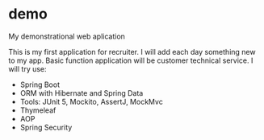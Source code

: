 # demo
My demonstrational web aplication

This is my first application for recruiter. 
I will add each day something new to my app. 
Basic function application will be customer technical service. 
I will try use:
  - Spring Boot
  - ORM with Hibernate and Spring Data
  - Tools: JUnit 5, Mockito, AssertJ, MockMvc
  - Thymeleaf
  - AOP
  - Spring Security

